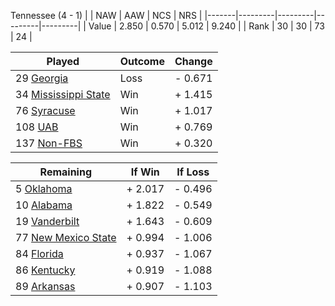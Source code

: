 Tennessee (4 - 1)
|       |   NAW   |   AAW   |   NCS   |   NRS   |
|-------|---------|---------|---------|---------|
| Value |   2.850 |   0.570 |   5.012 |   9.240 |
| Rank  |      30 |      30 |      73 |      24 |

| Played                    | Outcome    |  Change  |
|---------------------------|------------|----------|
|  29 [Georgia               ](Georgia)| Loss       | -  0.671 |
|  34 [Mississippi State     ](MississippiState)| Win        | +  1.415 |
|  76 [Syracuse              ](Syracuse)| Win        | +  1.017 |
| 108 [UAB                   ](UAB)| Win        | +  0.769 |
| 137 [Non-FBS               ](NonFBS)| Win        | +  0.320 |

| Remaining                 |  If Win  |  If Loss |
|---------------------------|----------|----------|
|   5 [Oklahoma              ](Oklahoma)| +  2.017 | -  0.496 |
|  10 [Alabama               ](Alabama)| +  1.822 | -  0.549 |
|  19 [Vanderbilt            ](Vanderbilt)| +  1.643 | -  0.609 |
|  77 [New Mexico State      ](NewMexicoState)| +  0.994 | -  1.006 |
|  84 [Florida               ](Florida)| +  0.937 | -  1.067 |
|  86 [Kentucky              ](Kentucky)| +  0.919 | -  1.088 |
|  89 [Arkansas              ](Arkansas)| +  0.907 | -  1.103 |

